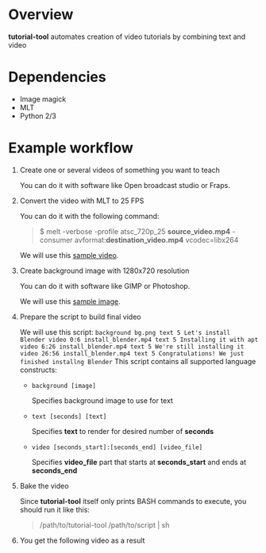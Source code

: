 Overview
========

**tutorial-tool** automates creation of video tutorials by combining text and video

Dependencies
============

* Image magick
* MLT
* Python 2/3

Example workflow
================
1. Create one or several videos of something you want to teach

   You can do it with software like Open broadcast studio or Fraps.

2. Convert the video with MLT to 25 FPS

   You can do it with the following command:
   > $ melt -verbose -profile atsc_720p_25 **source_video.mp4** -consumer avformat:**destination_video.mp4** vcodec=libx264

   We will use this [sample video](example/install_blender.mp4).

1. Create background image with 1280x720 resolution

   You can do it with software like GIMP or Photoshop.
   
   We will use this [sample image](example/bg.png).

1. Prepare the script to build final video

   We will use this script:
   `
   background bg.png
   text 5 Let's install Blender
   video 0:6 install_blender.mp4
   text 5 Installing it with apt
   video 6:26 install_blender.mp4
   text 5 We're still installing it
   video 26:56 install_blender.mp4
   text 5 Congratulations! We just finished installng Blender
   `
   This script contains all supported language constructs:

   * `background [image]`

     Specifies background image to use for text

   * `text [seconds] [text]`

     Specifies **text** to render for desired number of **seconds**

   * `video [seconds_start]:[seconds_end] [video_file]`
     
     Specifies **video_file** part that starts at **seconds_start** and ends at **seconds_end**

1. Bake the video

   Since **tutorial-tool** itself only prints BASH commands to execute, you should run it like this:
   > /path/to/tutorial-tool /path/to/script | sh

1. You get the following video as a result


